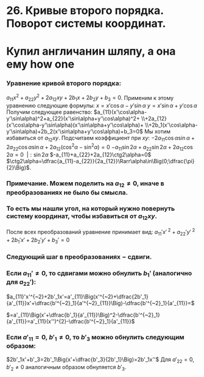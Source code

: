 # 26. Кривые второго порядка. Поворот системы координат.

# Купил англичанин шляпу, а она ему how one

### Уравнение кривой второго порядка:
$a_{11}x^2+a_{22}y^2+2a_{12}xy+2b_1x+2b_2y+b_3=0$.
Применим к этому уравнению следующие формулы:
$x=x'\cos\alpha-y'\sin\alpha$
$y=x'\sin\alpha+y'\cos\alpha$
Получим следующее равенство:
$a_{11}(x'\cos\alpha-y'\sin\alpha)^2+a_{22}(x'\sin\alpha+y'\cos\alpha)^2+
\\+2a_{12}(x'\cos\alpha-y'\sin\alpha)(x'\sin\alpha+y'\cos\alpha)+
\\+2b_1(x'\cos\alpha-y'\sin\alpha)+2b_2(x'\sin\alpha+y'\cos\alpha)+b_3=0$
Мы хотим избавиться от $a_{12}xy$. Подсчитаем коэффициент при $xy$:
$-2a_{11}\cos\alpha\sin\alpha+2a_{22}\cos\alpha\sin\alpha+2a_{12}(\cos^2\alpha-\sin^2\alpha)=0$
$-a_{11}\sin2\alpha+a_{22}\sin2\alpha+2a_{12}\cos2\alpha=0~~|:\sin2\alpha$
$-a_{11}+a_{22}+2a_{12}\ctg2\alpha=0$
$\ctg2\alpha=\dfrac{a_{11}-a_{22}}{2a_{12}}\Rarr\alpha\in\Big(0;\dfrac{\pi}{2}\Big)$.

### Примечание. Можем поделить на $a_{12}\ne0$, иначе в преобразованиях не было бы смысла.

### То есть мы нашли угол, на который нужно повернуть систему координат, чтобы избавиться от $a_{12}xy$.
После всех преобразований уравнение принимает вид:
$a_{11}'x'^{~2}+a_{22}'y'^{~2}+2b_1'x'+2b_2'y'+b_3'=0$

### Следующий шаг в преобразованиях $-$ сдвиги.

### Если $a_{11}'\ne0$, то сдвигами можно обнулить $b_1'$ (аналогично для $a_{22}'$):

$a_{11}'x'^{~2}+2b'_1x'=a'_{11}\Big(x'^{~2}+\dfrac{2b'_1}{a'_{11}}x'+\dfrac{b'^{~2}_1}{a'^{~2}_{11}}\Big)-\dfrac{b'^{~2}_1}{a'_{11}}=$

$=a'_{11}\Big(x'+\dfrac{b'_1}{a'_{11}}\Big)^2-\dfrac{b'^{~2}_1}{a'_{11}}=a'_{11}(x'')^{2}-\dfrac{b'^{~2}_1}{a'_{11}}$

### Если $a'_{11}=0,~b'_1\ne0$, то $b'_3$ можно обнулить следующим образом:

$2b'_1x'+b'_3=2b'_1\Big(x'+\dfrac{b'_3}{2b'_1}\Big)=2b'_1x''$
Для $a'_{22}=0, b'_2\ne0$ аналогичным образом обнуляется $b'_3$.